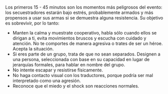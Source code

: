 [Title]: # (Captura)
[Order]: # (1)

Los primeros 15 - 45 minutos son los momentos más peligrosos del evento: los secuestradores estarán bajo estrés, probablemente armados y más propensos a usar sus armas si se demuestra alguna resistencia. Su objetivo es sobrevivir, por lo tanto:

*   Manten la calma y muestrate cooperativo, habla sólo cuando ellos se dirigan a ti, evita movimientos bruscos y escucha con cuidado y atención. No te comportes de manera agresiva o trates de ser un héroe. Acepta la situación.
*   Si eres parte de un grupo, trata de que no sean separados. Designen a una persona, seleccionada con base en su capacidad en lugar de jerarquías formales, para hablar en nombre del grupo.
*   No intente escapar y resistirse físicamente.
*   No haga contacto visual con los traductores, porque podría ser mal interpretado como una agresión.
*   Reconoce que el miedo y el shock son reacciones normales.